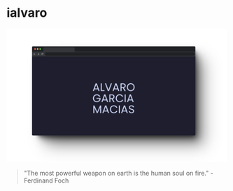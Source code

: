 # ialvaro


![azama_next](public/images/readme/ialvaro.png)


> "The most powerful weapon on earth is the human soul on fire." - Ferdinand Foch
